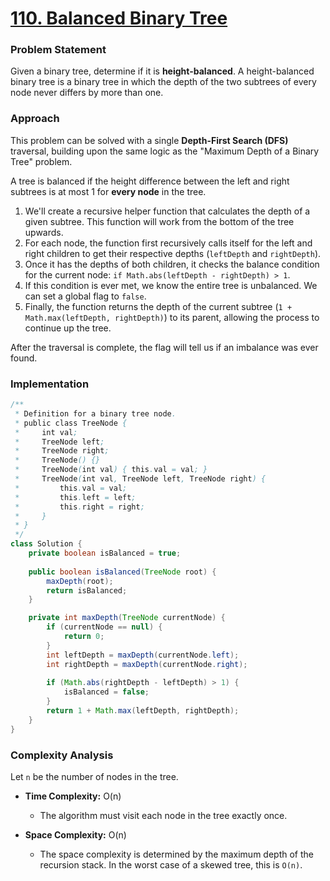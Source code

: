 # <a href="https://leetcode.com/problems/balanced-binary-tree/" target="_blank">110. Balanced Binary Tree</a>

### Problem Statement
Given a binary tree, determine if it is **height-balanced**. A height-balanced binary tree is a binary tree in which the depth of the two subtrees of every node never differs by more than one.

### Approach
This problem can be solved with a single **Depth-First Search (DFS)** traversal, building upon the same logic as the "Maximum Depth of a Binary Tree" problem.

A tree is balanced if the height difference between the left and right subtrees is at most 1 for **every node** in the tree.

1.  We'll create a recursive helper function that calculates the depth of a given subtree. This function will work from the bottom of the tree upwards.
2.  For each node, the function first recursively calls itself for the left and right children to get their respective depths (`leftDepth` and `rightDepth`).
3.  Once it has the depths of both children, it checks the balance condition for the current node: `if Math.abs(leftDepth - rightDepth) > 1`.
4.  If this condition is ever met, we know the entire tree is unbalanced. We can set a global flag to `false`.
5.  Finally, the function returns the depth of the current subtree (`1 + Math.max(leftDepth, rightDepth)`) to its parent, allowing the process to continue up the tree.

After the traversal is complete, the flag will tell us if an imbalance was ever found.

### Implementation
```java
/**
 * Definition for a binary tree node.
 * public class TreeNode {
 *     int val;
 *     TreeNode left;
 *     TreeNode right;
 *     TreeNode() {}
 *     TreeNode(int val) { this.val = val; }
 *     TreeNode(int val, TreeNode left, TreeNode right) {
 *         this.val = val;
 *         this.left = left;
 *         this.right = right;
 *     }
 * }
 */
class Solution {
    private boolean isBalanced = true;
    
    public boolean isBalanced(TreeNode root) {
        maxDepth(root);
        return isBalanced;
    }

    private int maxDepth(TreeNode currentNode) {
        if (currentNode == null) {
            return 0;
        }
        int leftDepth = maxDepth(currentNode.left);
        int rightDepth = maxDepth(currentNode.right);
        
        if (Math.abs(rightDepth - leftDepth) > 1) {
            isBalanced = false;
        }
        return 1 + Math.max(leftDepth, rightDepth);
    }
}
``` 

### Complexity Analysis
Let `n` be the number of nodes in the tree.

-   **Time Complexity:** O(n)
    -   The algorithm must visit each node in the tree exactly once.

-   **Space Complexity:** O(n)
    -   The space complexity is determined by the maximum depth of the recursion stack. In the worst case of a skewed tree, this is `O(n)`.
